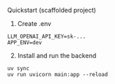 Quickstart (scaffolded project)

1. Create .env

```
LLM_OPENAI_API_KEY=sk-...
APP_ENV=dev
```

2. Install and run the backend

```
uv sync
uv run uvicorn main:app --reload
```
